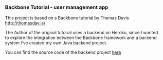 ### Backbone Tutorial - user management app

This project is based on a Backbone tutorial by Thomas Davis http://thomasdav.is/

The Author of the original tutorial uses a backend on Heroku, since I wanted
to explore the integration between the Backbone framework and a backend system
I've created my own Java backend project.

You can find the source code of the backend project [here](https://github.com/msval/restfulusers)
